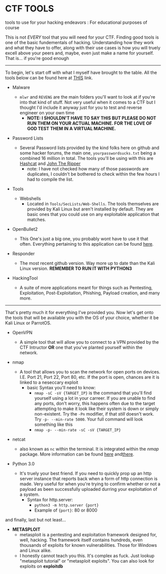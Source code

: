 # CTF TOOLS
tools to use for your hacking endeavors : For educational purposes of course

This is not *EVERY* tool that you will need for your CTF. Finding good tools is one of the basic fundementals of hacking. Understanding how they work and what they have to offer, along with their use cases is how you will truely excell above your peers and, maybe, even just make a name for yourself. That is... if you're good enough

____

To begin, let's start off with what I myself have brought to the table. All the tools below can be found here at [THIS](https://drive.proton.me/urls/4D147VZNBR#gxGDQNv1hBpV) link.

- Malware
	- `mlwr` and `REVENG` are the main folders you'll want to look at if you're into that kind of stuff. Not very useful when it comes to a CTF but I thought I'd include it anyway just for you to test and reverse engineer on your own time
		- **NOTE: I SHOULDN'T HAVE TO SAY THIS BUT PLEASE DO NOT RUN THEM ON YOUR ACTUAL MACHINE. FOR THE LOVE OF GOD TEST THEM IN A VIRTUAL MACHINE.**

- Password Lists
	- Several Password lists provided by the kind folks here on github and some hacker forums, the main one, `yourpasswordsucks.txt` being a combined 16 million in total. The tools you'll be using with this are [Hashcat](https://hashcat.net/wiki/) and [John The Ripper](https://openwall.info/wiki/john)
		- note: I have not checked how many of those passwords are duplicates, I couldn't be bothered to check within the few hours I had to compile the list. 

- Tools
	- Webshells
		- Located in `Tools/SecLists/Web-Shells`. The tools themselves are provided by Kali Linux but aren't installed by default. They are basic ones that you could use on any exploitable application that matches.

- OpenBullet2
	- This One's just a big one, you probably wont have to use it that often. Everything pertaining to this application can be found [here](https://github.com/openbullet/OpenBullet2).

- Responder
	- The most recent github version. Way more up to date than the Kali Linux version. **REMEMBER TO RUN IT WITH PYTHON3**

- HackingTool
	- A suite of more applications meant for things such as Pentesting, Exploitation, Post-Exploitation, Phishing, Payload creation, and many more.

____

That's pretty much it for everything I've provided you. Now let's get onto the tools that will be available you with the OS of your choice, whether it be Kali Linux or ParrotOS.

- OpenVPN
	- A simple tool that will allow you to connect to a VPN provided by the CTF Intructor **OR** one that you've planted yourself within the network.

- nmap
	- A tool that allows you to scan the network for open ports on devices. I.E. Port 21, Port 22, Port 80, etc. If the port is open, chances are it is linked to a neseccary exploit
		- basic Syntax you'll need to know:
			- `nmap -sC -sV {TARGET_IP}` is the command that you'll find yourself using a lot in your carreer. If you are unable to find any ports, don't worry, this happens often due to the target attempting to make it look like their system is down or simply non-existent. Try the `-Pn` modifier, if that *still* doesn't work. Try `-p- --min-rate 5000`. Your full command will look something like this 
			- `nmap -p- --min-rate -sC -sV {TARGET_IP}`

- netcat
	- also known as `nc` within the terminal. It is integrated within the *nmap* package. More information can be found [here](https://www.computerhope.com/unix/nc.htm) and[there](https://www.geeksforgeeks.org/introduction-to-netcat/).

- Python 3.0
	- It's truely your best friend. If you need to quickly prop up an http server instance that reports back when a form of http connection is made. Very useful for when you're trying to confirm whether or not a payload as been successfully uploaded durring your exploitation of a system.
		- Syntax for http.server:
			- `python3 -m http.server {port}`
			- Example of `{port}`: 80 or 8000

and finally, last but not least...

- **METASPLOIT**
	- metasploit is a pentesting and exploitation framework designed for, well, hacking. The framework itself contains hundreds, even thousands of exploits for known vulnerabilities. Those for Windows and Linux alike.
	- I honestly cannot teach you this. It's complex as fuck. Just lookup "metasploit tutorial" or "metasploit exploits". You can also look for exploits on **exploitdb**

